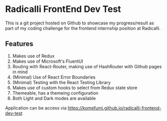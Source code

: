 # Radicalli FrontEnd Dev Test

This is a git project hosted on Github to showcase my progress/result as part of my coding challenge for the frontend internship position at Radicalli.

## Features

1. Makes use of Redux
2. Makes use of Microsoft's FluentUI
3. Routing with React-Router, making use of HashRouter with Github pages in mind
4. (Minimal) Use of React Error Boundaries
5. (Minimal) Testing with the React Testing Library
6. Makes use of custom hooks to select from Redux state store
7. Themeable, has a themeing configuration
8. Both Light and Dark modes are available

Application can be access via https://komefumi.github.io/radicalli-frontend-dev-test

